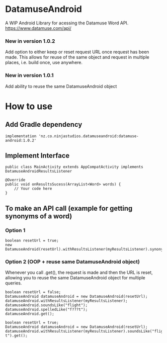 # DatamuseAndroid
A WIP Android Library for acessing the Datamuse Word API. https://www.datamuse.com/api/

### New in version 1.0.2
Add option to either keep or reset request URL once request has been made. This allows for reuse of the same object and request in multiple places, i.e. build once, use anywhere.

### New in version 1.0.1
Add ability to reuse the same DatamuseAndroid object

# How to use

## Add Gradle dependency

`implementation 'nz.co.ninjastudios.datamuseandroid:datamuse-android:1.0.2'`

## Implement Interface

`public class MainActivity extends AppCompatActivity implements DatamuseAndroidResultsListener`

```
@Override
public void onResultsSucess(ArrayList<Word> words) {
    // Your code here
}
```

## To make an API call (example for getting synonyms of a word)

### Option 1
```
boolean resetUrl = true;
new DatamuseAndroid(resetUrl).withResultsListener(myResultsListener).synonymsOf("practical").get();
```

### Option 2 (OOP + reuse same DatamuseAndroid object)

Whenever you call .get(), the request is made and then the URL is reset, allowing you to reuse the same DatamuseAndroid object for multiple queries.

```
boolean resetUrl = false;
DatamuseAndroid datamuseAndroid = new DatamuseAndroid(resetUrl);
datamuseAndroid.withResultsListener(myResultsListener);
datamuseAndroid.soundsLike("flight");
datamuseAndroid.spelledLike("f???t");
datamuseAndroid.get();
```

```
boolean resetUrl = true;
DatamuseAndroid datamuseAndroid = new DatamuseAndroid(resetUrl);
datamuseAndroid.withResultsListener(myResultsListener).soundsLike("flight").spelledLike("f???t").get();
```

